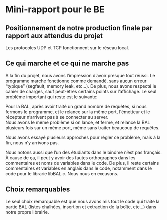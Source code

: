 # Mini-rapport pour le BE

## Positionnement de notre production finale par rapport aux attendus du projet
Les protocoles UDP et TCP fonctionnent sur le réseau local. 

## Ce qui marche et ce qui ne marche pas

À la fin du projet, nous avons l’impression d’avoir presque tout réussi. Le programme marche fonctionne comme demandé, sans aucun erreur “typique” (segfault, memory leak, etc…). De plus, nous avons respecté le cahier de charges, sauf peut-êtres certains points sur l’affichage. Le seul problème important qui reste est le suivante:

Pour la BAL, après avoir traité un grand nombre de requêtes, si nous fermons le programme, et le relance sur la même port, l'émetteur et le récepteur n’arrivent pas à se connecter au server.  
Nous avons le même problème si on lance, et ferme, et relance la BAL plusieurs fois sur un même port, même sans traiter beaucoup de requêtes.

Nous avons essayé plusieurs approches pour régler ce problème, mais à la fin, nous n’y arrivons pas.

Nous notons aussi que l’un des étudiants dans le binôme n’est pas français. À cause de ça, il peut y avoir des fautes orthographes dans les commentaires et noms de variables dans le code. De plus, il reste certains commentaires et variables en anglais dans le code, notamment dans le code pour le librarie libBAL.c. Nous nous en excusons.


## Choix remarquables

Le seul choix remarquable est que nous avons mis tout le code qui traite la partie BAL (listes chaînées, insertion et extraction de la boîte, etc…) dans notre propre librairie. 
